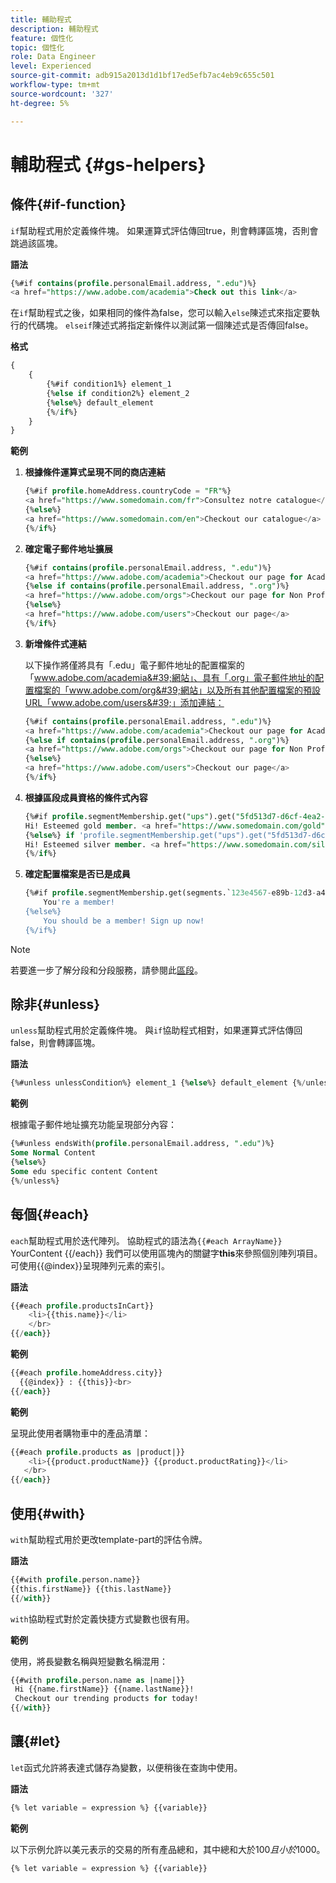 ```yaml
---
title: 輔助程式
description: 輔助程式
feature: 個性化
topic: 個性化
role: Data Engineer
level: Experienced
source-git-commit: adb915a2013d1d1bf17ed5efb7ac4eb9c655c501
workflow-type: tm+mt
source-wordcount: '327'
ht-degree: 5%

---
```



# 輔助程式 {#gs-helpers}

## 條件{#if-function}

`if`幫助程式用於定義條件塊。
如果運算式評估傳回true，則會轉譯區塊，否則會跳過該區塊。

**語法**

```sql
{%#if contains(profile.personalEmail.address, ".edu")%}
<a href="https://www.adobe.com/academia">Check out this link</a>
```

在`if`幫助程式之後，如果相同的條件為false，您可以輸入`else`陳述式來指定要執行的代碼塊。
`elseif`陳述式將指定新條件以測試第一個陳述式是否傳回false。


**格式**

```sql
{
    {
        {%#if condition1%} element_1 
        {%else if condition2%} element_2 
        {%else%} default_element 
        {%/if%}
    }
}
```

**範例**

1. **根據條件運算式呈現不同的商店連結**

   ```sql
   {%#if profile.homeAddress.countryCode = "FR"%}
   <a href="https://www.somedomain.com/fr">Consultez notre catalogue</a>
   {%else%}
   <a href="https://www.somedomain.com/en">Checkout our catalogue</a>
   {%/if%}
   ```

1. **確定電子郵件地址擴展**

   ```sql
   {%#if contains(profile.personalEmail.address, ".edu")%}
   <a href="https://www.adobe.com/academia">Checkout our page for Academia personals</a>
   {%else if contains(profile.personalEmail.address, ".org")%}
   <a href="https://www.adobe.com/orgs">Checkout our page for Non Profits</a>
   {%else%}
   <a href="https://www.adobe.com/users">Checkout our page</a>
   {%/if%}
   ```

1. **新增條件式連結**

   以下操作將僅將具有「.edu」電子郵件地址的配置檔案的「www.adobe.com/academia&#39;網站」、具有「.org」電子郵件地址的配置檔案的「www.adobe.com/org&#39;網站」以及所有其他配置檔案的預設URL「www.adobe.com/users&#39;」添加連結：

   ```sql
   {%#if contains(profile.personalEmail.address, ".edu")%}
   <a href="https://www.adobe.com/academia">Checkout our page for Academia personals</a>
   {%else if contains(profile.personalEmail.address, ".org")%}
   <a href="https://www.adobe.com/orgs">Checkout our page for Non Profits</a>
   {%else%}
   <a href="https://www.adobe.com/users">Checkout our page</a>
   {%/if%}
   ```

1. **根據區段成員資格的條件式內容**

   ```sql
   {%#if profile.segmentMembership.get("ups").get("5fd513d7-d6cf-4ea2-856a-585150041a8b").status = "existing"%}
   Hi! Esteemed gold member. <a href="https://www.somedomain.com/gold">Checkout your exclusive perks </a>
   {%else%} if 'profile.segmentMembership.get("ups").get("5fd513d7-d6cf-4ea2-856a-585150041a8c").status = "existing"'%}
   Hi! Esteemed silver member. <a href="https://www.somedomain.com/silver">Checkout your exclusive perks </a>
   {%/if%}
   ```

1. **確定配置檔案是否已是成員**

   ```sql
   {%#if profile.segmentMembership.get(segments.`123e4567-e89b-12d3-a456-426614174000`.id)%}
       You're a member!
   {%else%}
       You should be a member! Sign up now!
   {%/if%}
   ```

>[!NOTE]
>
>若要進一步了解分段和分段服務，請參閱此[區段](../../segment/about-segments.md)。


## 除非{#unless}

`unless`幫助程式用於定義條件塊。 與`if`協助程式相對，如果運算式評估傳回false，則會轉譯區塊。

**語法**

```sql
{%#unless unlessCondition%} element_1 {%else%} default_element {%/unless%}
```

**範例**

根據電子郵件地址擴充功能呈現部分內容：

```sql
{%#unless endsWith(profile.personalEmail.address, ".edu")%}
Some Normal Content
{%else%}
Some edu specific content Content
{%/unless%}
```

## 每個{#each}

`each`幫助程式用於迭代陣列。
協助程式的語法為```{{#each ArrayName}}``` YourContent {{/each}}
我們可以使用區塊內的關鍵字**this**&#x200B;來參照個別陣列項目。 可使用{{@index}}呈現陣列元素的索引。

**語法**

```sql
{{#each profile.productsInCart}}
    <li>{{this.name}}</li>
    </br>
{{/each}}
```

**範例**

```sql
{{#each profile.homeAddress.city}}
  {{@index}} : {{this}}<br>
{{/each}}
```

**範例**

呈現此使用者購物車中的產品清單：

```sql
{{#each profile.products as |product|}}
    <li>{{product.productName}} {{product.productRating}}</li>
   </br>
{{/each}}
```

## 使用{#with}

`with`幫助程式用於更改template-part的評估令牌。

**語法**

```sql
{{#with profile.person.name}}
{{this.firstName}} {{this.lastName}}
{{/with}}
```

`with`協助程式對於定義快捷方式變數也很有用。

**範例**

使用，將長變數名稱與短變數名稱混用：

```sql
{{#with profile.person.name as |name|}}
 Hi {{name.firstName}} {{name.lastName}}!
 Checkout our trending products for today!
{{/with}}
```

## 讓{#let}

`let`函式允許將表達式儲存為變數，以便稍後在查詢中使用。

**語法**

```sql
{% let variable = expression %} {{variable}}
```

**範例**

以下示例允許以美元表示的交易的所有產品總和，其中總和大於$100且小於$1000。

```sql
{% let variable = expression %} {{variable}}
```
